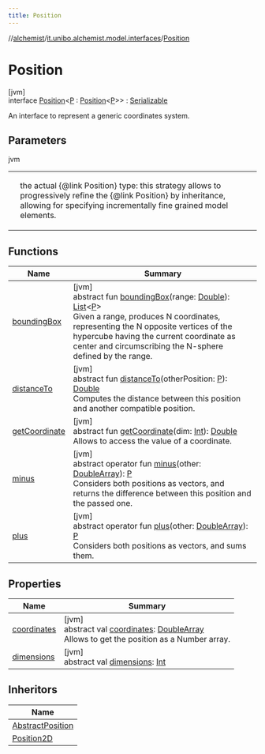 ```yaml
---
title: Position
---
```

//[alchemist](../../../index.html)/[it.unibo.alchemist.model.interfaces](../index.html)/[Position](index.html)



# Position



[jvm]\
interface [Position](index.html)<[P](index.html) : [Position](index.html)<[P](index.html)>> : [Serializable](https://docs.oracle.com/javase/8/docs/api/java/io/Serializable.html)

An interface to represent a generic coordinates system.



## Parameters


jvm

| | |
|---|---|
|  | <P>     the actual {@link Position} type: this strategy allows to     progressively refine the {@link Position} by inheritance, allowing     for specifying incrementally fine grained model elements. |



## Functions


| Name | Summary |
|---|---|
| [boundingBox](bounding-box.html) | [jvm]<br>abstract fun [boundingBox](bounding-box.html)(range: [Double](https://kotlinlang.org/api/latest/jvm/stdlib/kotlin/-double/index.html)): [List](https://kotlinlang.org/api/latest/jvm/stdlib/kotlin.collections/-list/index.html)<[P](index.html)><br>Given a range, produces N coordinates, representing the N opposite vertices of the hypercube having the current coordinate as center and circumscribing the N-sphere defined by the range. |
| [distanceTo](distance-to.html) | [jvm]<br>abstract fun [distanceTo](distance-to.html)(otherPosition: [P](index.html)): [Double](https://kotlinlang.org/api/latest/jvm/stdlib/kotlin/-double/index.html)<br>Computes the distance between this position and another compatible position. |
| [getCoordinate](get-coordinate.html) | [jvm]<br>abstract fun [getCoordinate](get-coordinate.html)(dim: [Int](https://kotlinlang.org/api/latest/jvm/stdlib/kotlin/-int/index.html)): [Double](https://kotlinlang.org/api/latest/jvm/stdlib/kotlin/-double/index.html)<br>Allows to access the value of a coordinate. |
| [minus](minus.html) | [jvm]<br>abstract operator fun [minus](minus.html)(other: [DoubleArray](https://kotlinlang.org/api/latest/jvm/stdlib/kotlin/-double-array/index.html)): [P](index.html)<br>Considers both positions as vectors, and returns the difference between this position and the passed one. |
| [plus](plus.html) | [jvm]<br>abstract operator fun [plus](plus.html)(other: [DoubleArray](https://kotlinlang.org/api/latest/jvm/stdlib/kotlin/-double-array/index.html)): [P](index.html)<br>Considers both positions as vectors, and sums them. |


## Properties


| Name | Summary |
|---|---|
| [coordinates](coordinates.html) | [jvm]<br>abstract val [coordinates](coordinates.html): [DoubleArray](https://kotlinlang.org/api/latest/jvm/stdlib/kotlin/-double-array/index.html)<br>Allows to get the position as a Number array. |
| [dimensions](dimensions.html) | [jvm]<br>abstract val [dimensions](dimensions.html): [Int](https://kotlinlang.org/api/latest/jvm/stdlib/kotlin/-int/index.html) |


## Inheritors


| Name |
|---|
| [AbstractPosition](../../it.unibo.alchemist.model.implementations.positions/-abstract-position/index.html) |
| [Position2D](../-position2-d/index.html) |

